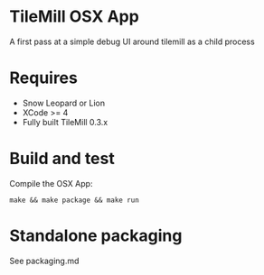 # TileMill OSX App

A first pass at a simple debug UI around tilemill as a child process

# Requires

 * Snow Leopard or Lion
 * XCode >= 4
 * Fully built TileMill 0.3.x


# Build and test

Compile the OSX App:

    make && make package && make run


# Standalone packaging

  See packaging.md
